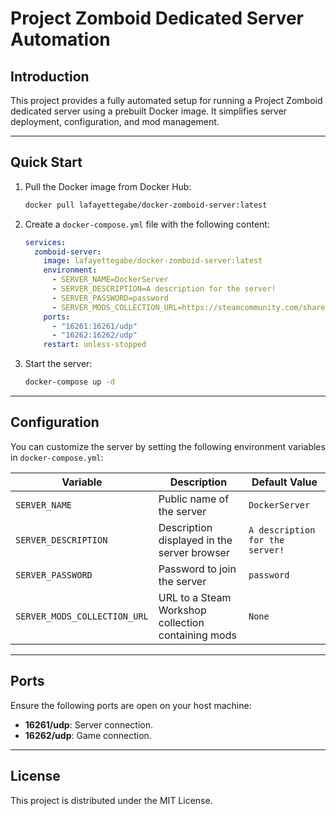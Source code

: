 # Project Zomboid Dedicated Server Automation

## Introduction

This project provides a fully automated setup for running a Project Zomboid dedicated server using a prebuilt Docker image. It simplifies server deployment, configuration, and mod management.

---

## Quick Start

1. Pull the Docker image from Docker Hub:
   ```bash
   docker pull lafayettegabe/docker-zomboid-server:latest
   ```

2. Create a `docker-compose.yml` file with the following content:
   ```yml
   services:
     zomboid-server:
       image: lafayettegabe/docker-zomboid-server:latest
       environment:
         - SERVER_NAME=DockerServer
         - SERVER_DESCRIPTION=A description for the server!
         - SERVER_PASSWORD=password
         - SERVER_MODS_COLLECTION_URL=https://steamcommunity.com/sharedfiles/filedetails/?id=3388931496
       ports:
         - "16261:16261/udp"
         - "16262:16262/udp"
       restart: unless-stopped
   ```

3. Start the server:
   ```bash
   docker-compose up -d
   ```

---

## Configuration

You can customize the server by setting the following environment variables in `docker-compose.yml`:

| Variable                   | Description                                   | Default Value               |
|----------------------------|-----------------------------------------------|-----------------------------|
| `SERVER_NAME`              | Public name of the server                    | `DockerServer`             |
| `SERVER_DESCRIPTION`       | Description displayed in the server browser  | `A description for the server!` |
| `SERVER_PASSWORD`          | Password to join the server                  | `password`                 |
| `SERVER_MODS_COLLECTION_URL` | URL to a Steam Workshop collection containing mods | `None`                     |

---

## Ports

Ensure the following ports are open on your host machine:

- **16261/udp**: Server connection.
- **16262/udp**: Game connection.

---

## License

This project is distributed under the MIT License.
